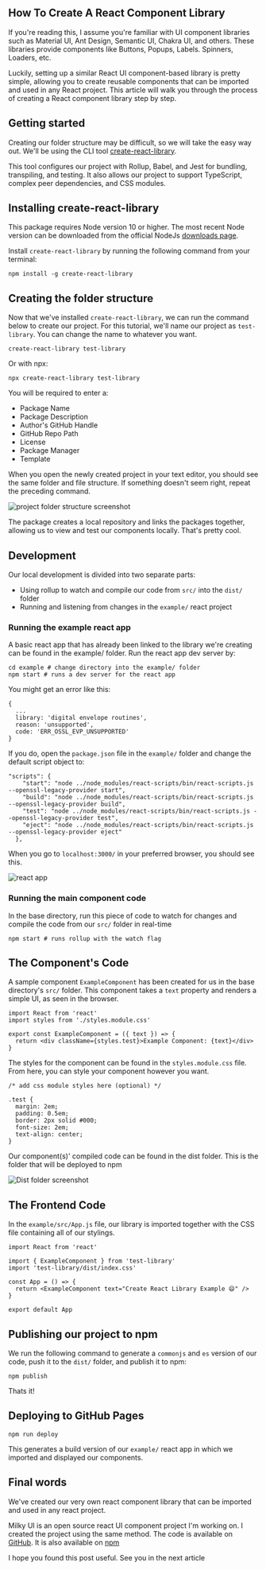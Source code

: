 ## How To Create A React Component Library

If you're reading this, I assume you're familiar with UI component libraries such as Material UI, Ant Design, Semantic UI, Chakra UI, and others. These libraries provide components like Buttons, Popups, Labels. Spinners, Loaders, etc.

Luckily, setting up a similar React UI component-based library is pretty simple, allowing you to create reusable components that can be imported and used in any React project. This article will walk you through the process of creating a React component library step by step.

## Getting started

Creating our folder structure may be difficult, so we will take the easy way out. We'll be using the CLI tool [create-react-library](https://www.npmjs.com/package/create-react-library).

This tool configures our project with Rollup, Babel, and Jest for bundling, transpiling, and testing. It also allows our project to support TypeScript, complex peer dependencies, and CSS modules.

## Installing create-react-library

This package requires Node version 10 or higher. The most recent Node version can be downloaded from the official NodeJs [downloads page](https://nodejs.org/download/release/latest/).

Install `create-react-library` by running the following command from your terminal:

```
npm install -g create-react-library 
```

## Creating the folder structure

Now that we've installed `create-react-library`, we can run the command below to create our project. For this tutorial, we'll name our project as `test-library`. You can change the name to whatever you want. 

```
create-react-library test-library
```

Or with npx:

```
npx create-react-library test-library
```

You will be required to enter a:
- Package Name
- Package Description
- Author's GitHub Handle
- GitHub Repo Path
- License
- Package Manager
- Template

When you open the newly created project in your text editor, you should see the same folder and file structure. If something doesn't seem right, repeat the preceding command.

![project folder structure screenshot](https://res.cloudinary.com/follio/image/upload/v1660492811/escfkqzapfvjvnzerl59.png)

The package creates a local repository and links the packages together, allowing us to view and test our components locally. That's pretty cool.

## Development

Our local development is divided into two separate parts:

- Using rollup to watch and compile our code from `src/` into the `dist/` folder
- Running and listening from changes in the `example/` react project

### Running the example react app

A basic react app that has already been linked to the library we're creating can be found in the example/ folder. Run the react app dev server by:

```
cd example # change directory into the example/ folder
npm start # runs a dev server for the react app
```

You might get an error like this:

```
{
  ...
  library: 'digital envelope routines',
  reason: 'unsupported',
  code: 'ERR_OSSL_EVP_UNSUPPORTED'
}
```

If you do, open the `package.json` file in the `example/` folder and change the default script object to:

```
"scripts": {
    "start": "node ../node_modules/react-scripts/bin/react-scripts.js --openssl-legacy-provider start",
    "build": "node ../node_modules/react-scripts/bin/react-scripts.js --openssl-legacy-provider build",
    "test": "node ../node_modules/react-scripts/bin/react-scripts.js --openssl-legacy-provider test",
    "eject": "node ../node_modules/react-scripts/bin/react-scripts.js --openssl-legacy-provider eject"
  },
```

When you go to `localhost:3000/` in your preferred browser, you should see this.

![react app](https://res.cloudinary.com/follio/image/upload/v1660494275/uqity9ghrcocaxgqlrny.png)

### Running the main component code

In the base directory, run this piece of code to watch for changes and compile the code from our `src/` folder in real-time

```
npm start # runs rollup with the watch flag
```


## The Component's Code

A sample component `ExampleComponent` has been created for us in the base directory's `src/` folder. This component takes a `text` property and renders a simple UI, as seen in the browser.

```
import React from 'react'
import styles from './styles.module.css'

export const ExampleComponent = ({ text }) => {
  return <div className={styles.test}>Example Component: {text}</div>
}

```

The styles for the component can be found in the `styles.module.css` file. From here, you can style your component however you want.

```
/* add css module styles here (optional) */

.test {
  margin: 2em;
  padding: 0.5em;
  border: 2px solid #000;
  font-size: 2em;
  text-align: center;
}

```

Our component(s)' compiled code can be found in the dist folder. This is the folder that will be deployed to npm

![Dist folder screenshot](https://res.cloudinary.com/follio/image/upload/v1660495468/scwtx4wozwot0bmyhsyc.png)

## The Frontend Code


In the `example/src/App.js` file, our library is imported together with the CSS file containing all of our stylings.

```
import React from 'react'

import { ExampleComponent } from 'test-library'
import 'test-library/dist/index.css'

const App = () => {
  return <ExampleComponent text="Create React Library Example 😄" />
}

export default App

```

## Publishing our project to npm

We run the following command to generate a `commonjs` and `es` version of our code, push it to the `dist/` folder, and publish it to npm:

```
npm publish
```

Thats it!

## Deploying to GitHub Pages

```
npm run deploy
```

This generates a build version of our `example/` react app in which we imported and displayed our components.

## Final words

We've created our very own react component library that can be imported and used in any react project.

Milky UI is an open source react UI component project I'm working on. I created the project using the same method. The code is available on [GitHub](https://github.com/langford-dev/milky-ui/). It is also available on [npm](https://www.npmjs.com/package/milky-ui)

I hope you found this post useful. See you in the next article